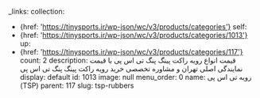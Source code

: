 _links:
  collection:
  - {href: 'https://tinysports.ir/wp-json/wc/v3/products/categories'}
  self:
  - {href: 'https://tinysports.ir/wp-json/wc/v3/products/categories/1013'}
  up:
  - {href: 'https://tinysports.ir/wp-json/wc/v3/products/categories/117'}
count: 2
description: قیمت انواع رویه راکت پینگ پنگ تی اس پی
  با قیمت نمایندگی اصلی تهران و مشاوره تخصصی خرید
  رویه راکت پینگ پنگ تی اس پی
display: default
id: 1013
image: null
menu_order: 0
name: رویه تی اس پی (TSP)
parent: 117
slug: tsp-rubbers
